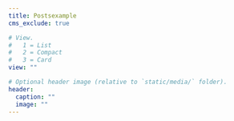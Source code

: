 ```yaml
---
title: Postsexample
cms_exclude: true

# View.
#   1 = List
#   2 = Compact
#   3 = Card
view: ""

# Optional header image (relative to `static/media/` folder).
header:
  caption: ""
  image: ""
---
```

